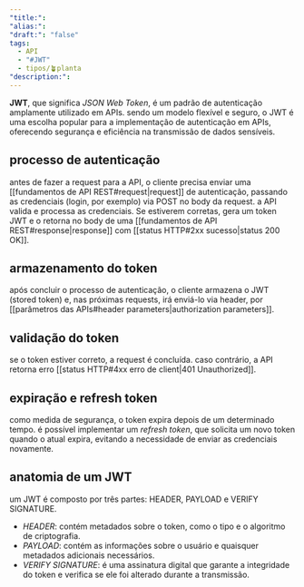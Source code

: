```yaml
---
"title:":
"alias:":
"draft:": "false"
tags:
  - API
  - "#JWT"
  - tipos/🪴planta
"description:":
---
```

**JWT**, que significa *JSON Web Token*, é um padrão de autenticação amplamente utilizado em APIs. sendo um modelo flexível e seguro, o JWT é uma escolha popular para a implementação de autenticação em APIs, oferecendo segurança e eficiência na transmissão de dados sensíveis.

## processo de autenticação
antes de fazer a request para a API, o cliente precisa enviar uma [[fundamentos de API REST#request|request]] de autenticação, passando as credenciais (login, por exemplo) via POST no body da request. a API valida e processa as credenciais. Se estiverem corretas, gera um token JWT e o retorna no body de uma [[fundamentos de API REST#response|response]] com [[status HTTP#2xx sucesso|status 200 OK]].

## armazenamento do token
após concluir o processo de autenticação, o cliente armazena o JWT (stored token) e, nas próximas requests, irá enviá-lo via header, por [[parâmetros das APIs#header parameters|authorization parameters]].

## validação do token
se o token estiver correto, a request é concluída. caso contrário, a API retorna erro [[status HTTP#4xx erro de client|401 Unauthorized]].

## expiração e refresh token
como medida de segurança, o token expira depois de um determinado tempo. é possível implementar um *refresh token*, que solicita um novo token quando o atual expira, evitando a necessidade de enviar as credenciais novamente.

## anatomia de um JWT
um JWT é composto por três partes: HEADER, PAYLOAD e VERIFY SIGNATURE.
- *HEADER*: contém metadados sobre o token, como o tipo e o algoritmo de criptografia.
- *PAYLOAD*: contém as informações sobre o usuário e quaisquer metadados adicionais necessários.
- *VERIFY SIGNATURE*: é uma assinatura digital que garante a integridade do token e verifica se ele foi alterado durante a transmissão.